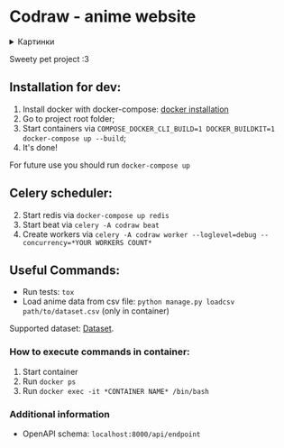# Codraw - anime website
<details>
<summary>Картинки</summary>
  
![image](https://user-images.githubusercontent.com/24423216/159034694-3a12f103-90d8-496c-bcfc-39af1421b11e.png)
![image](https://user-images.githubusercontent.com/24423216/159121701-5f0f6c69-3840-44ac-ad63-db9071a0a8b5.png)
![image](https://user-images.githubusercontent.com/24423216/159035798-6f2e7bf8-48ff-4409-8b87-697058c82358.png)
![image](https://user-images.githubusercontent.com/24423216/159035906-3d8b5796-1b9d-4d67-93a8-5794b51977a9.png)
  
</details>

Sweety pet project :3
## Installation for dev: 
1. Install docker with docker-compose: [docker installation](https://docs.docker.com/engine/install/ubuntu/)
1. Go to project root folder;
2. Start containers via `COMPOSE_DOCKER_CLI_BUILD=1 DOCKER_BUILDKIT=1 docker-compose up --build`;
3. It's done!

For future use you should run `docker-compose up`

## Celery scheduler:
2. Start redis via `docker-compose up redis`
3. Start beat via `celery -A codraw beat`
4. Create workers via `celery -A codraw worker --loglevel=debug --concurrency=*YOUR WORKERS COUNT*`


## Useful Commands:
- Run tests: `tox`
- Load anime data from csv file: `python manage.py loadcsv path/to/dataset.csv` (only in container)

Supported dataset: [Dataset](https://www.kaggle.com/marlesson/myanimelist-dataset-animes-profiles-reviews/code).

### How to execute commands in container:
1. Start container
2. Run `docker ps`
3. Run `docker exec -it *CONTAINER NAME* /bin/bash`

### Additional information
* OpenAPI schema: `localhost:8000/api/endpoint`
